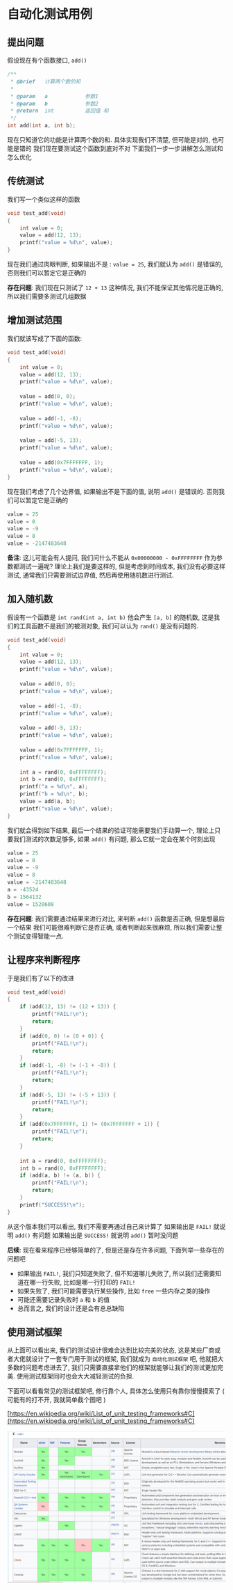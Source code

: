 # 自动化测试用例

## 提出问题

假设现在有个函数接口, `add()`

```c
/**
 * @brief   计算两个数的和
 *
 * @param   a            参数1
 * @param   b            参数2
 * @return  int          返回值 和
 */
int add(int a, int b);
```

现在只知道它的功能是计算两个数的和.
具体实现我们不清楚, 但可能是对的, 也可能是错的
我们现在要测试这个函数到底对不对
下面我们一步一步讲解怎么测试和怎么优化

## 传统测试

我们写一个类似这样的函数

```c
void test_add(void)
{
    int value = 0;
    value = add(12, 13);
    printf("value = %d\n", value);
}
```

现在我们通过肉眼判断, 如果输出不是 : `value = 25`, 我们就认为 `add()` 是错误的, 否则我们可以暂定它是正确的

**存在问题**: 我们现在只测试了 `12 + 13` 这种情况, 我们不能保证其他情况是正确的, 所以我们需要多测试几组数据

## 增加测试范围

我们就该写成了下面的函数:

```c
void test_add(void)
{
    int value = 0;
    value = add(12, 13);
    printf("value = %d\n", value);

    value = add(0, 0);
    printf("value = %d\n", value);

    value = add(-1, -8);
    printf("value = %d\n", value);

    value = add(-5, 13);
    printf("value = %d\n", value);

    value = add(0x7FFFFFFF, 1);
    printf("value = %d\n", value);
}
```

现在我们考虑了几个边界值, 如果输出不是下面的值, 说明 `add()` 是错误的. 否则我们可以暂定它是正确的

```s
value = 25
value = 0
value = -9
value = 8
value = -2147483648
```

**备注**: 这儿可能会有人提问, 我们问什么不能从 `0x00000000 - 0xFFFFFFFF` 作为参数都测试一遍呢? 理论上我们是要这样的, 但是考虑到时间成本, 我们没有必要这样测试, 通常我们只需要测试边界值, 然后再使用随机数进行测试.

## 加入随机数

假设有一个函数是 `int rand(int a, int b)` 他会产生 `[a, b]` 的随机数, 这是我们的工具函数不是我们的被测对象, 我们可以认为 `rand()` 是没有问题的.

```c
void test_add(void)
{
    int value = 0;
    value = add(12, 13);
    printf("value = %d\n", value);

    value = add(0, 0);
    printf("value = %d\n", value);

    value = add(-1, -8);
    printf("value = %d\n", value);

    value = add(-5, 13);
    printf("value = %d\n", value);

    value = add(0x7FFFFFFF, 1);
    printf("value = %d\n", value);

    int a = rand(0, 0xFFFFFFFF);
    int b = rand(0, 0xFFFFFFFF);
    printf("a = %d\n", a);
    printf("b = %d\n", b);
    value = add(a, b);
    printf("value = %d\n", value);
}
```

我们就会得到如下结果, 最后一个结果的验证可能需要我们手动算一个, 理论上只要我们测试的次数足够多, 如果 `add()` 有问题, 那么它就一定会在某个时刻出现

```s
value = 25
value = 0
value = -9
value = 8
value = -2147483648
a = -43524
b = 1564132
value = 1520608
```

**存在问题**: 我们需要通过结果来进行对比, 来判断 `add()` 函数是否正确, 但是想最后一个结果 我们可能很难判断它是否正确, 或者判断起来很麻烦, 所以我们需要让整个测试变得智能一点.

## 让程序来判断程序

于是我们有了以下的改进

```c
void test_add(void)
{
    if (add(12, 13) != (12 + 13)) {
        printf("FAIL!\n");
        return;
    }
    if (add(0, 0) != (0 + 0)) {
        printf("FAIL!\n");
        return;
    }
    if (add(-1, -8) != (-1 + -8)) {
        printf("FAIL!\n");
        return;
    }
    if (add(-5, 13) != (-5 + 13)) {
        printf("FAIL!\n");
        return;
    }
    if (add(0x7FFFFFFF, 1) != (0x7FFFFFFF + 1)) {
        printf("FAIL!\n");
        return;
    }

    int a = rand(0, 0xFFFFFFFF);
    int b = rand(0, 0xFFFFFFFF);
    if (add(a, b) != (a, b)) {
        printf("FAIL!\n");
        return;
    }
    printf("SUCCESS!\n");
}
```

从这个版本我们可以看出, 我们不需要再通过自己来计算了
如果输出是 `FAIL!` 就说明 `add()` 有问题
如果输出是 `SUCCESS!` 就说明 `add()` 暂时没问题

**后续**: 现在看来程序已经够简单的了, 但是还是存在许多问题, 下面列举一些存在的问题吧

- 如果输出 `FAIL!`, 我们只知道失败了, 但不知道哪儿失败了, 所以我们还需要知道在哪一行失败, 比如是哪一行打印的 `FAIL!`
- 如果失败了, 我们可能需要执行某些操作, 比如 `free` 一些内存之类的操作
- 可能还需要记录失败时 `a` 和 `b` 的值
- 总而言之, 我们的设计还是会有总总缺陷

## 使用测试框架

从上面可以看出来, 我们的测试设计很难会达到比较完美的状态, 这是某些厂商或者大佬就设计了一套专门用于测试的框架, 我们就成为 `自动化测试框架` 吧, 他就把大多数的问题考虑进去了, 我们只需要直接拿他们的框架就能够让我们的测试更加完美. 使用测试框架同时也会大大减轻测试的负担.

下面可以看看常见的测试框架吧, 修行靠个人, 具体怎么使用只有靠你慢慢摸索了 ( 可能有的打不开, 我就简单截个图吧 )

[https://en.wikipedia.org/wiki/List_of_unit_testing_frameworks#C](https://en.wikipedia.org/wiki/List_of_unit_testing_frameworks#C)

![图片](1.png)